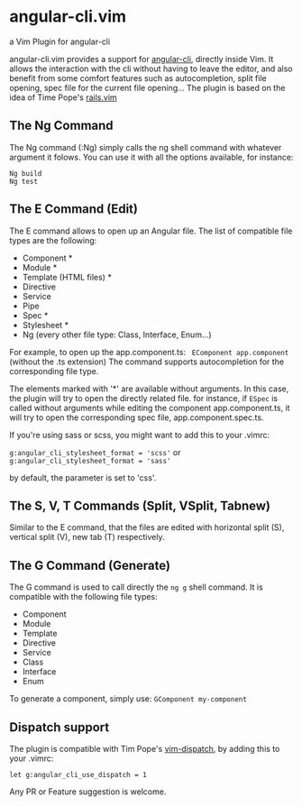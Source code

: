 # angular-cli.vim
a Vim Plugin for angular-cli <br />

angular-cli.vim provides a support for [angular-cli](https://github.com/angular/angular-cli), directly inside Vim. It allows the interaction with the cli without having to leave the editor, and also benefit from some comfort features such as autocompletion, split file opening, spec file for the current file opening...
The plugin is based on the idea of Time Pope's [rails.vim](https://github.com/tpope/vim-rails)

## The Ng Command
The Ng command (:Ng) simply calls the ng shell command with whatever argument it folows. You can use it with all the options available, for instance:
```
Ng build
Ng test
```

## The E Command (Edit)
The E command allows to open up an Angular file. The list of compatible file types are the following:
- Component *
- Module *
- Template (HTML files) *
- Directive
- Service
- Pipe
- Spec *
- Stylesheet *
- Ng (every other file type: Class, Interface, Enum...)

For example, to open up the app.component.ts:
` EComponent app.component` (without the .ts extension)
The command supports autocompletion for the corresponding file type. 

The elements marked with '*' are available without arguments. In this case, the plugin will try to open the directly related file.
for instance, if `ESpec` is called without arguments while editing the component app.component.ts, it will try to open the corresponding spec file, app.component.spec.ts.

If you're using sass or scss, you might want to add this to your .vimrc:

`g:angular_cli_stylesheet_format = 'scss'`
or
`g:angular_cli_stylesheet_format = 'sass'`

by default, the parameter is set to 'css'. 

## The S, V, T Commands (Split, VSplit, Tabnew)
Similar to the E command, that the files are edited with horizontal split (S), vertical split (V), new tab (T) respectively.

## The G Command (Generate)
The G command is used to call directly the `ng g` shell command. It is compatible with the following file types:
- Component
- Module
- Template
- Directive
- Service
- Class
- Interface
- Enum

To generate a component, simply use: `GComponent my-component`

## Dispatch support
The plugin is compatible with Tim Pope's [vim-dispatch](https://github.com/tpope/vim-dispatch), by adding this to your .vimrc:

```let g:angular_cli_use_dispatch = 1```

Any PR or Feature suggestion is welcome. 
